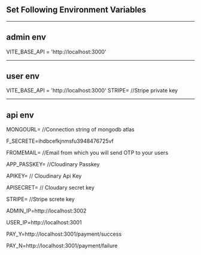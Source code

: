 Set Following Environment Variables
-----------------------------------

-----------------------------------------


admin env
---------

VITE_BASE_API = 'http://localhost:3000'

--------------------------------------

user env
--------

VITE_BASE_API = 'http://localhost:3000'
STRIPE=  //Stripe private key

---------------------------------------

api env
-------

MONGOURL= //Connection string of mongodb atlas

F_SECRETE=ihdbcefkjnmsfu3948476725vf 

FROMEMAIL= //Email from which you will send OTP to your users

APP_PASSKEY= //Cloudinary Passkey

APIKEY= // Cloudinary Api Key

APISECRET= // Cloudary secret key

STRIPE= //Stripe screte key

ADMIN_IP=http://localhost:3002

USER_IP=http://localhost:3001 

PAY_Y=http://localhost:3001/payment/success 

PAY_N=http://localhost:3001/payment/failure
